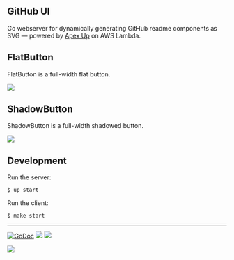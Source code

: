 ## GitHub UI

Go webserver for dynamically generating GitHub readme components as SVG — powered by [Apex Up](https://github.com/apex/up) on AWS Lambda.

## FlatButton

FlatButton is a full-width flat button.

![](https://gui.apex.sh/component?name=FlatButton&config={"text":"SUBSCRIBE","color":"7956EF"})

## ShadowButton

ShadowButton is a full-width shadowed button.

![](https://gui.apex.sh/component?name=ShadowButton&config={"text":"SUBSCRIBE","color":"7956EF"})

## Development

Run the server:

```
$ up start
```

Run the client:

```
$ make start
```

---

[![GoDoc](https://godoc.org/github.com/apex/gui?status.svg)](https://godoc.org/github.com/apex/gui)
![](https://img.shields.io/badge/license-MIT-blue.svg)
![](https://img.shields.io/badge/status-stable-green.svg)

<a href="https://apex.sh"><img src="http://tjholowaychuk.com:6000/svg/sponsor"></a>
